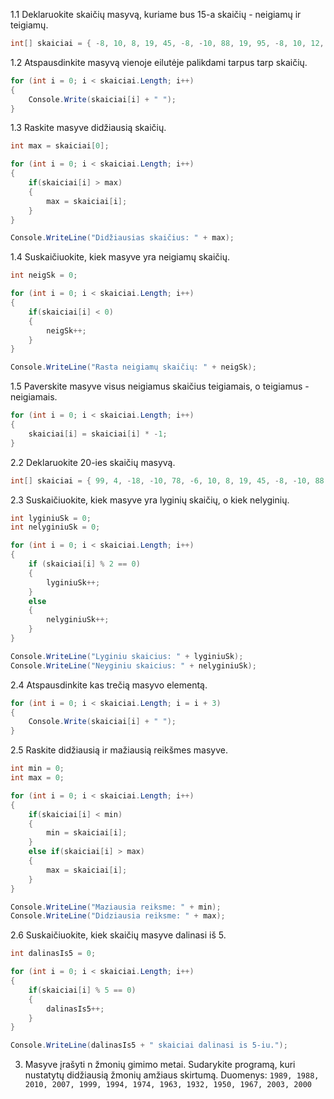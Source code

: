 1.1 Deklaruokite skaičių masyvą, kuriame bus 15-a skaičių - neigiamų ir teigiamų.

```c#
int[] skaiciai = { -8, 10, 8, 19, 45, -8, -10, 88, 19, 95, -8, 10, 12, 1, -4 };
```

1.2 Atspausdinkite masyvą vienoje eilutėje palikdami tarpus tarp skaičių.

```c#
for (int i = 0; i < skaiciai.Length; i++)
{
    Console.Write(skaiciai[i] + " ");
}
```

1.3 Raskite masyve didžiausią skaičių.

```c#
int max = skaiciai[0];

for (int i = 0; i < skaiciai.Length; i++)
{
    if(skaiciai[i] > max)
    {
        max = skaiciai[i];
    }
}

Console.WriteLine("Didžiausias skaičius: " + max);
```

1.4 Suskaičiuokite, kiek masyve yra neigiamų skaičių.

```c#
int neigSk = 0;

for (int i = 0; i < skaiciai.Length; i++)
{
    if(skaiciai[i] < 0)
    {
        neigSk++;
    }
}

Console.WriteLine("Rasta neigiamų skaičių: " + neigSk);
```

1.5 Paverskite masyve visus neigiamus skaičius teigiamais, o teigiamus - neigiamais.

```c#
for (int i = 0; i < skaiciai.Length; i++)
{
    skaiciai[i] = skaiciai[i] * -1;
}
```

2.2 Deklaruokite 20-ies skaičių masyvą.

```c#
int[] skaiciai = { 99, 4, -18, -10, 78, -6, 10, 8, 19, 45, -8, -10, 88, 19, 95, -8, 10, 12, 1, -4 };
```

2.3 Suskaičiuokite, kiek masyve yra lyginių skaičių, o kiek nelyginių.

```c#
int lyginiuSk = 0;
int nelyginiuSk = 0;

for (int i = 0; i < skaiciai.Length; i++)
{
    if (skaiciai[i] % 2 == 0)
    {
        lyginiuSk++;
    }
    else
    {
        nelyginiuSk++;
    }
}

Console.WriteLine("Lyginiu skaicius: " + lyginiuSk);
Console.WriteLine("Neyginiu skaicius: " + nelyginiuSk);
```

2.4 Atspausdinkite kas trečią masyvo elementą.

```c#
for (int i = 0; i < skaiciai.Length; i = i + 3)
{
    Console.Write(skaiciai[i] + " ");
}
```

2.5 Raskite didžiausią ir mažiausią reikšmes masyve.

```c#
int min = 0;
int max = 0;

for (int i = 0; i < skaiciai.Length; i++)
{
    if(skaiciai[i] < min)
    {
        min = skaiciai[i];
    }
    else if(skaiciai[i] > max)
    {
        max = skaiciai[i];
    }
}

Console.WriteLine("Maziausia reiksme: " + min);
Console.WriteLine("Didziausia reiksme: " + max);
```

2.6 Suskaičiuokite, kiek skaičių masyve dalinasi iš 5.

```c#
int dalinasIs5 = 0;

for (int i = 0; i < skaiciai.Length; i++)
{
    if(skaiciai[i] % 5 == 0)
    {
        dalinasIs5++;
    }
}

Console.WriteLine(dalinasIs5 + " skaiciai dalinasi is 5-iu.");
```

3. Masyve įrašyti n žmonių gimimo metai. Sudarykite programą, kuri nustatytų didžiausią žmonių amžiaus skirtumą.
Duomenys: ```1989, 1988, 2010, 2007, 1999, 1994, 1974, 1963, 1932, 1950, 1967, 2003, 2000```


